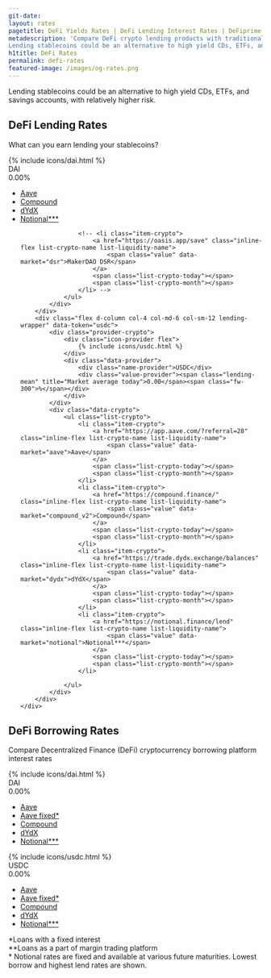 ```yaml
---
git-date:
layout: rates
pagetitle: DeFi Yields Rates | DeFi Lending Interest Rates | DeFiprime.com
metadescription: 'Compare DeFi crypto lending products with traditional financial system offerings.
Lending stablecoins could be an alternative to high yield CDs, ETFs, and savings accounts, with relatively higher risk. Crypto lending rates comparison.'
h1title: DeFi Rates
permalink: defi-rates
featured-image: /images/og-rates.png
---
```


<section class="text-center">
    <p class="fs-20 fs-sm-16 lh-180 color-primary mb-40 mb-sm-25 mw-730 mx-auto">Lending stablecoins could be an alternative to high yield CDs, ETFs, and savings accounts, with relatively higher risk.</p>
    <p class="fs-15 fs-sm-14 lh-160 color-primary-light mb-25"></p>
</section>
<!-- <section class="text-center">
    <div class="wrapper-buttons">
        <button class="period-button" data-period="0">1d</button>
        <button class="period-button" data-period="1">7d</button>
        <button class="period-button active" data-period="2">1M</button>
        <button class="period-button" data-period="3">3M</button>
        <button class="period-button" data-period="4">YTD</button>
        <button class="period-button" data-period="5">All-Time</button>
    </div>
    <div class="wrapper-graphs">
        <div id="tv-chart-container"></div>
    </div>
    <div class="flex jc-c wrapper-mark">
        {% assign descriptions = "DAI Lending, market avg.|USDC Lending, market avg." | split: "|" %}
        {% assign icons = "dai_lending|usdc_lending" | split: "|" %}
        {% for description in descriptions %}
        <div class="flex item-mark">
            <img class="lazyload" data-src="/images/{{icons[forloop.index0]}}.svg">
            <span>{{description}}</span>
        </div>
        {% endfor %}
    </div>
</section> -->

<section class="pt-120 pb-20 pt-xl-90 pb-xl-0 pt-md-45">
    <div class="text-center">
        <h2 class="mb-25 mb-sm-0">DeFi Lending Rates</h2>
        <p class="fs-20 fs-sm-16 lh-180 color-primary mb-50 mb-sm-25">What can you earn lending your stablecoins?</p>
    </div>
    <div class="flex fd-md-c jc-sa">
        <div class="flex d-column col-4 col-md-6 col-sm-12 lending-wrapper" data-token="dai">
            <div class="provider-crypto">
                <div class="icon-provider flex">
                    {% include icons/dai.html %}
                </div>
                <div class="data-provider">
                    <div class="name-provider">DAI</div>
                    <div class="value-provider"><span class="lending-mean" title="Market average today">0.00</span><span class="fw-300">%</span></div>
                </div>
            </div>
            <div class="data-crypto">
                <ul class="list-crypto">
                    <li class="item-crypto">
                        <a href="https://app.aave.com/?referral=28" class="inline-flex list-crypto-name list-liquidity-name">
                            <span class="value" data-market="aave">Aave</span>
                        </a>
                        <span class="list-crypto-today"></span>
                        <span class="list-crypto-month"></span>
                    </li>
                    <li class="item-crypto">
                        <a href="https://compound.finance/" class="inline-flex list-crypto-name list-liquidity-name">
                            <span class="value" data-market="compound_v2">Compound</span>
                        </a>
                        <span class="list-crypto-today"></span>
                        <span class="list-crypto-month"></span>
                    </li>
                    <li class="item-crypto">
                        <a href="https://trade.dydx.exchange/balances" class="inline-flex list-crypto-name list-liquidity-name">
                            <span class="value" data-market="dydx">dYdX</span>
                        </a>
                        <span class="list-crypto-today"></span>
                        <span class="list-crypto-month"></span>
                    </li>
                    <li class="item-crypto">
                        <a href="https://notional.finance/lend" class="inline-flex list-crypto-name list-liquidity-name">
                            <span class="value" data-market="notional">Notional***</span>
                        </a>
                        <span class="list-crypto-today"></span>
                        <span class="list-crypto-month"></span>
                    </li>

                    <!-- <li class="item-crypto">
                        <a href="https://oasis.app/save" class="inline-flex list-crypto-name list-liquidity-name">
                            <span class="value" data-market="dsr">MakerDAO DSR</span>
                        </a>
                        <span class="list-crypto-today"></span>
                        <span class="list-crypto-month"></span>
                    </li> -->
                </ul>
            </div>
        </div>
        <div class="flex d-column col-4 col-md-6 col-sm-12 lending-wrapper" data-token="usdc">
            <div class="provider-crypto">
                <div class="icon-provider flex">
                    {% include icons/usdc.html %}
                </div>
                <div class="data-provider">
                    <div class="name-provider">USDC</div>
                    <div class="value-provider"><span class="lending-mean" title="Market average today">0.00</span><span class="fw-300">%</span></div>
                </div>
            </div>
            <div class="data-crypto">
                <ul class="list-crypto">
                    <li class="item-crypto">
                        <a href="https://app.aave.com/?referral=28" class="inline-flex list-crypto-name list-liquidity-name">
                            <span class="value" data-market="aave">Aave</span>
                        </a>
                        <span class="list-crypto-today"></span>
                        <span class="list-crypto-month"></span>
                    </li>
                    <li class="item-crypto">
                        <a href="https://compound.finance/" class="inline-flex list-crypto-name list-liquidity-name">
                            <span class="value" data-market="compound_v2">Compound</span>
                        </a>
                        <span class="list-crypto-today"></span>
                        <span class="list-crypto-month"></span>
                    </li>
                    <li class="item-crypto">                        
                        <a href="https://trade.dydx.exchange/balances" class="inline-flex list-crypto-name list-liquidity-name">
                            <span class="value" data-market="dydx">dYdX</span>
                        </a>
                        <span class="list-crypto-today"></span>
                        <span class="list-crypto-month"></span>
                    </li>
                    <li class="item-crypto">
                        <a href="https://notional.finance/lend" class="inline-flex list-crypto-name list-liquidity-name">
                            <span class="value" data-market="notional">Notional***</span>
                        </a>
                        <span class="list-crypto-today"></span>
                        <span class="list-crypto-month"></span>
                    </li>

                </ul>
            </div>
        </div>
    </div>
</section>

<section class="pt-120 pt-md-45 pb-45">
    <div class="text-center">
        <h2 class="mb-25">DeFi Borrowing Rates</h2>
        <p class="fs-20 lh-180 color-primary mb-50">Compare Decentralized Finance (DeFi) cryptocurrency borrowing platform interest rates</p>
    </div>
    <div class="flex fd-md-c jc-sa">
        <div class="flex d-column col-4 col-md-6 col-sm-12 borrowing-wrapper" data-token="dai">
            <div class="provider-crypto">
                <div class="icon-provider flex">
                    {% include icons/dai.html %}
                </div>
                <div class="data-provider">
                    <div class="name-provider">DAI</div>
                    <div class="value-provider"><span class="borrowing-mean">0.00</span><span class="fw-300">%</span></div>
                </div>
            </div>
            <div class="data-crypto">
                <ul class="list-crypto">
                    <li class="item-crypto">
                        <a href="https://app.aave.com/?referral=28" class="inline-flex list-crypto-name list-liquidity-name">
                            <span class="value" data-market="aave">Aave</span>
                        </a>
                        <span class="list-crypto-today"></span>
                        <span class="list-crypto-month"></span>
                    </li>
                    <li class="item-crypto">
                        <a href="https://app.aave.com/?referral=28" class="inline-flex list-crypto-name list-liquidity-name">
                            <span class="value"  data-market="aave_fixed">Aave fixed*</span>
                        </a>
                        <span class="list-crypto-today"></span>
                        <span class="list-crypto-month"></span>
                    </li>
                    <li class="item-crypto">
                        <a href="https://compound.finance/" class="inline-flex list-crypto-name list-liquidity-name">
                            <span class="value" data-market="compound_v2">Compound</span>
                        </a>
                        <span class="list-crypto-today"></span>
                        <span class="list-crypto-month"></span>
                    </li>
                    <li class="item-crypto">
                        <a href="https://trade.dydx.exchange/balances" class="inline-flex list-crypto-name list-liquidity-name">
                            <span class="value" data-market="dydx">dYdX</span>
                        </a>
                        <span class="list-crypto-today"></span>
                        <span class="list-crypto-month"></span>
                    </li>
                    <li class="item-crypto">
                        <a href="https://notional.finance/borrow" class="inline-flex list-crypto-name list-liquidity-name">
                            <span class="value" data-market="notional">Notional***</span>
                        </a>
                        <span class="list-crypto-today"></span>
                        <span class="list-crypto-month"></span>
                    </li>
                    <!-- <li class="item-crypto">
                        <a href="https://fulcrum.trade/" class="inline-flex list-crypto-name list-liquidity-name">
                            <span class="value" data-market="fulcrum">Fulcrum**</span>
                        </a>
                        <span class="list-crypto-today"></span>
                        <span class="list-crypto-month"></span>
                    </li> -->
                    <!-- <li class="item-crypto">
                        <a href="https://torque.loans/" class="inline-flex list-crypto-name list-liquidity-name">
                            <span class="value" data-market="torque">Torque*</span>
                        </a>
                        <span class="list-crypto-today"></span>
                        <span class="list-crypto-month"></span>
                    </li> -->
                </ul>
            </div>
        </div>
        <div class="flex d-column col-4 col-md-6 col-sm-12 borrowing-wrapper" data-token="usdc">
            <div class="provider-crypto">
                <div class="icon-provider flex">
                    {% include icons/usdc.html %}
                </div>
                <div class="data-provider">
                    <div class="name-provider">USDC</div>
                    <div class="value-provider"><span class="borrowing-mean">0.00</span><span class="fw-300">%</span></div>
                </div>
            </div>
            <div class="data-crypto">
                <ul class="list-crypto">
                    <li class="item-crypto">
                        <a href="https://app.aave.com/?referral=28" class="inline-flex list-crypto-name list-liquidity-name">
                            <span class="value" data-market="aave">Aave</span>
                        </a>
                        <span class="list-crypto-today"></span>
                        <span class="list-crypto-month"></span>
                    </li>
                    <li class="item-crypto">
                        <a href="https://app.aave.com/?referral=28" class="inline-flex list-crypto-name list-liquidity-name">
                            <span class="value"  data-market="aave_fixed">Aave fixed*</span>
                        </a>
                        <span class="list-crypto-today"></span>
                        <span class="list-crypto-month"></span>
                    </li>
                    <li class="item-crypto">
                        <a href="https://compound.finance/" class="inline-flex list-crypto-name list-liquidity-name">
                            <span class="value" data-market="compound_v2">Compound</span>
                        </a>
                        <span class="list-crypto-today"></span>
                        <span class="list-crypto-month"></span>
                    </li>
                    <li class="item-crypto">
                        <a href="https://trade.dydx.exchange/balances" class="inline-flex list-crypto-name list-liquidity-name">
                            <span class="value" data-market="dydx">dYdX</span>
                        </a>
                        <span class="list-crypto-today"></span>
                        <span class="list-crypto-month"></span>
                    </li>
                    <li class="item-crypto">
                        <a href="https://notional.finance/borrow" class="inline-flex list-crypto-name list-liquidity-name">
                            <span class="value" data-market="notional">Notional***</span>
                        </a>
                        <span class="list-crypto-today"></span>
                        <span class="list-crypto-month"></span>
                    </li>
                    <!-- <li class="item-crypto">
                        <a href="https://fulcrum.trade/" class="inline-flex list-crypto-name list-liquidity-name">
                            <span class="value" data-market="fulcrum">Fulcrum**</span>
                        </a>
                        <span class="list-crypto-today"></span>
                        <span class="list-crypto-month"></span>
                    </li>
                    <li class="item-crypto">
                        <a href="https://torque.loans/" class="inline-flex list-crypto-name list-liquidity-name">
                            <span class="value" data-market="torque">Torque*</span>
                        </a>
                        <span class="list-crypto-today"></span>
                        <span class="list-crypto-month"></span>
                    </li> -->
                </ul>
            </div>
        </div>
    </div>
    <div class="description">*Loans with a fixed interest</div>
    <div class="description">**Loans as a part of margin trading platform</div>
    <div class="description">* Notional rates are fixed and available at various future maturities. Lowest borrow and highest lend rates are shown.</div>

</section>




<div id="overlay">
<div class="spinner"></div>
</div>

<script src="https://unpkg.com/array-flat-polyfill"></script>
<script src="https://unpkg.com/lightweight-charts@1.0.0/dist/lightweight-charts.standalone.production.js"></script>
<!-- <script src="//cdn.jsdelivr.net/npm/graphql.js@0.6.6/graphql.min.js"></script> -->
<script src="https://cdn.jsdelivr.net/npm/web3@latest/dist/web3.min.js"></script>
<script src="/assets/js/defi_rates.js"></script>
